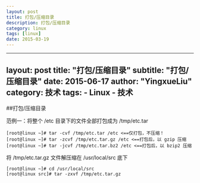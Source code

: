 ```yaml
---
layout: post
title: 打包/压缩目录
description: 打包/压缩目录
category: linux
tags: [linux]
date: 2015-03-19
---
```

---
layout:     post
title:      "打包/压缩目录"
subtitle:   "打包/压缩目录"
date:       2015-06-17
author:     "YingxueLiu"
category:  技术
tags:
    - Linux
    - 技术
---
##打包/压缩目录

范例一：将整个 /etc 目录下的文件全部打包成为 /tmp/etc.tar

	[root@linux ~]# tar -cvf /tmp/etc.tar /etc <==仅打包，不压缩！
	[root@linux ~]# tar -zcvf /tmp/etc.tar.gz /etc <==打包后，以 gzip 压缩
	[root@linux ~]# tar -jcvf /tmp/etc.tar.bz2 /etc <==打包后，以 bzip2 压缩

将 /tmp/etc.tar.gz 文件解压缩在 /usr/local/src 底下

	[root@linux ~]# cd /usr/local/src
	[root@linux src]# tar -zxvf /tmp/etc.tar.gz
